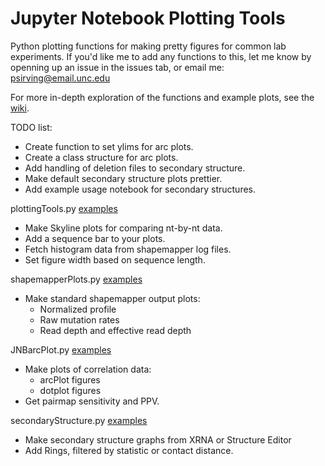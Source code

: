 Jupyter Notebook Plotting Tools
==============================================================================
Python plotting functions for making pretty figures for common lab experiments.
If you'd like me to add any functions to this, let me know by openning up an
issue in the issues tab, or email me: psirving@email.unc.edu

For more in-depth exploration of the functions and example plots, see the
[wiki](https://github.com/Weeks-UNC/JNBTools/wiki).

TODO list:
* Create function to set ylims for arc plots.
* Create a class structure for arc plots.
* Add handling of deletion files to secondary structure.
* Make default secondary structure plots prettier.
* Add example usage notebook for secondary structures.

plottingTools.py [examples](JNB-example/plottingTools-example.md)
* Make Skyline plots for comparing nt-by-nt data.
* Add a sequence bar to your plots.
* Fetch histogram data from shapemapper log files.
* Set figure width based on sequence length.

shapemapperPlots.py [examples](JNB-example/plottingTools-example.md)
* Make standard shapemapper output plots:
  * Normalized profile
  * Raw mutation rates
  * Read depth and effective read depth

JNBarcPlot.py [examples](JNB-example/JNBarcPlot-example.md)
* Make plots of correlation data:
  * arcPlot figures
  * dotplot figures
* Get pairmap sensitivity and PPV.

secondaryStructure.py [examples](JNB-example/secondaryStructure-example.md)
* Make secondary structure graphs from XRNA or Structure Editor
* Add Rings, filtered by statistic or contact distance.
